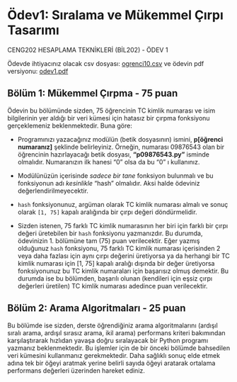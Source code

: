 # Ödev1: Sıralama ve Mükemmel Çırpı Tasarımı

CENG202 HESAPLAMA TEKNİKLERİ (BİL202) - ÖDEV 1

Ödevde ihtiyacınız olacak csv dosyası: [ogrenci10.csv](ogrenci10.csv) ve ödevin
pdf versiyonu: [odev1.pdf](odev1.pdf)

## Bölüm 1: Mükemmel Çırpma - 75 puan

Ödevin bu bölümünde sizden, 75 öğrencinin TC kimlik numarası ve isim
bilgilerinin yer aldığı bir veri kümesi için hatasız bir çırpma fonksiyonu
gerçeklemeniz beklenmektedir. Buna göre:

- Programınızı yazacağınız modülün (betik dosyasının) ismini, **p[öğrenci numaranız]**
şeklinde belirleyiniz. Örneğin, numarası 09876543 olan bir öğrencinin
hazırlayacağı betik dosyası, **“p09876543.py”** isminde olmalıdır. Numaranızın ilk
hanesi “0” olsa da bu “0” ı kullanınız.

- Modülünüzün içerisinde *sadece bir tane* fonksiyon bulunmalı ve bu fonksiyonun adı
*kesinlikle* “hash” olmalıdır. Aksi halde ödeviniz değerlendirilmeyecektir.

- `hash` fonksiyonunuz, argüman olarak TC kimlik numarası almalı ve sonuç olarak
`[1, 75]` kapalı aralığında bir çırpı değeri döndürmelidir.

- Sizden istenen, 75 farklı TC kimlik numarasının her biri için farklı bir çırpı
değeri üretebilen bir `hash` fonksiyonu yazmanızdır. Bu durumda, ödevinizin 1.
bölümüne tam (75) puan verilecektir. Eğer yazmış olduğunuz `hash` fonksiyonu, 75
farklı TC kimlik numarası içerisinden 2 veya daha fazlası için aynı çırpı
değerini üretiyorsa ya da herhangi bir TC kimlik numarası için [1, 75] kapalı
aralığı dışında bir değer üretiyorsa fonksiyonunuz bu TC kimlik numaraları için
başarısız olmuş demektir. Bu durumda ise bu bölümden, başarılı olunan (kendileri
için eşsiz çırpı değerleri üretilen) TC kimlik numarası adedince puan
verilecektir.

## Bölüm 2: Arama Algoritmaları - 25 puan

Bu bölümde ise sizden, derste öğrendiğiniz arama algoritmalarını (ardışıl sıralı
arama, ardışıl sırasız arama, ikil arama) performans kriteri bakımından
karşılaştırarak hızlıdan yavaşa doğru sıralayacak bir Python programı yazmanız
beklenmektedir. Bu işlemler için de bir önceki bölümde bahsedilen veri kümesini
kullanmanız gerekmektedir. Daha sağlıklı sonuç elde etmek adına tek bir öğeyi
aratmak yerine belirli sayıda öğeyi aratarak ortalama performans değerleri
üzerinden hareket ediniz.

